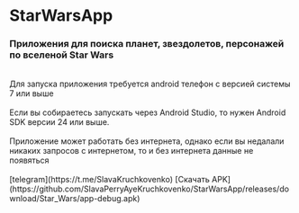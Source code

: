 # StarWarsApp
### Приложения для поиска планет, звездолетов, персонажей по вселеной Star Wars
</br>
Для запуска приложения требуется android телефон с версией системы 7 или выше
</br></br>
Если вы собираетесь запускать через Android Studio, то нужен Android SDK версии 24 или выше.
</br></br>
Приложение может работать без интернета, однако если вы недалали никаких запросов с интернетом, то и без интернета данные не появяться
</br></br>
[telegram](https://t.me/SlavaKruchkovenko)
[Скачать APK](https://github.com/SlavaPerryAyeKruchkovenko/StarWarsApp/releases/download/Star_Wars/app-debug.apk)
